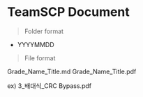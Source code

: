 ﻿# TeamSCP Document

> Folder format

- YYYYMMDD	

> File format

Grade_Name_Title.md
Grade_Name_Title.pdf

ex) 3_배대식_CRC Bypass.pdf
